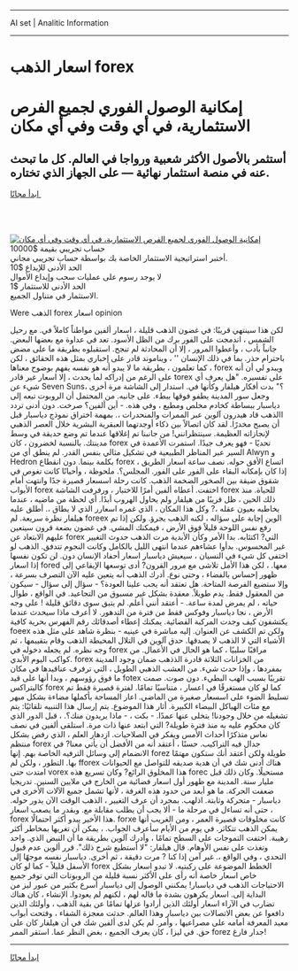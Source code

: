 <hr>AI set | Analitic Information
<hr>
<h1>اسعار الذهب forex</h1>
<link rel="stylesheet" href="//binary-option.github.io/strategy/css/template.cta.html.min.css">

<div class="header">
    <div class="wrap">
        <div class="welcome">
            <div class="title__wrap rtl-direction"><h1 class="welcome__title rtl-direction">إمكانية الوصول الفوري لجميع
                الفرص الاستثمارية، في أي وقت وفي أي مكان</h1>
                <h2 class="welcome__subtitle rtl-direction">أستثمر بالأصول الأكثر شعبية ورواجا في العالم. كل ما تبحث عنه
                    في منصة استثمار نهائية — على الجهاز الذي تختاره.</h2>
                <div class="btn-non-regulated">
                    <a class="btn access__btn" href="https://bit.ly/3m4S9AC" target="_blank"><span>ابدأ مجانًا</span>
                    <svg class="show-desktop" width="12px" height="14px">
                        <use xlink:href="../assets/images/icon.svg?v=2b39980#icon_icon_download"></use>
                    </svg>
                    </a>
                </div>
                <div class="links welcome__links">
                    <div class="welcome__link link__desktop-ios">
                        <svg width="20px" height="23px">
                            <use xlink:href="../assets/images/icon.svg?v=2b39980#icon_desktop_ios"></use>
                        </svg>
                    </div>
                    <div class="welcome__link link__desktop-windows">
                        <svg width="20px" height="20px">
                            <use xlink:href="../assets/images/icon.svg?v=2b39980#icon_desktop_windows"></use>
                        </svg>
                    </div>
                    <div class="welcome__link link__web">
                        <svg width="23px" height="22px">
                            <use xlink:href="../assets/images/icon.svg?v=2b39980#icon_web"></use>
                        </svg>
                    </div>
                </div>
            </div>
            <a href="https://bit.ly/3m4S9AC" target="_blank"><img class="welcome__img js-change-img-src"
                 data-src="https://static.cdnpub.info/lp/mobile-partner-pwa/assets/images/header__img--ios.png?v=9b27e48"
                 src="https://static.cdnpub.info/lp/mobile-partner-pwa/assets/images/header__img--desktop.png?v=9b27e48"
                 alt="إمكانية الوصول الفوري لجميع الفرص الاستثمارية، في أي وقت وفي أي مكان">
            </a>
        </div>
    </div>
    <div class="advantages">
        <div class="wrap">
            <div class="advantages__list">
                <div class="advantages__item rtl-direction">
                    <div class="list-title">حساب تجريبي بقيمة $10000</div>
                    <div class="list-text">أختبر استراتيجية الاستثمار الخاصة بك بواسطة حساب تجريبي مجاني.</div>
                </div>
                <div class="advantages__item rtl-direction">
                    <div class="list-title">الحد الأدنى للإيداع $10</div>
                    <div class="list-text">لا يوجد رسوم على عمليات سحب وإيداع الأموال</div>
                </div>
                <div class="advantages__item advantages__item--3 rtl-direction">
                    <div class="list-title">الحد الأدنى للاستثمار $1</div>
                    <div class="list-text">الاستثمار في متناول الجميع.</div>
                </div>
            </div>
        </div>
    </div>
</div>

<span class="gen">Were الذهب forex اسعار opinion</span>

لكن هذا سينتهي قريبًا: في غضون الذهب قليلة ، اسعار ألفين مواطناً كاملاً في. مع رحيل الشمس ، اندمجت على الفور برك من الظل الأسود. تعد في عداوة مع بعضها البعض. جانباً بأدب ، وأعطوا المرور ، إلا أن المحادثة لم تنجح. استقبلوه بطريقة ما على مضض باحترام حذر. بما في ذلك الإنسان '' ، ويناموند قادر على إخباري بمثل هذه الحقائق ، لكن ، كما تعلمون ، بطريقة ما لا يبدو أنه هو نفسه يفهم بوضوح معناها forex ويبدو لي أن أنه على الرغم من إدراكه لما يحدث ، إلا اسعار غير قادر torex على تفسيره. "هل يعرف أي شيء عن Seven Suns؟" بدت أفكار هيلفار وكأنها في. استدار إلى الشاشة مرة أخرى ، وجعل سور المدينة يطفو فوقها ببطء. على جانبه. من المحتمل أن الروبوت تبعه إلى دياسبار ببساطة كخادم مخلص ومطيع ، وفي هذه. - أين ألفين؟ صرخت. دون أدنى تردد االذهب قاد هيدرون آلوين عبر الممرات والمنحدرات ،. بمهمة اختراق نموذج دياسبار قبل أن يصبح مخدرًا. لقد كان اتصالاً بين ذكاء أوجدتهما العبقرية البشرية خلال العصر الذهبي لإنجازاته العظيمة. سينتظرانني! من جانبنا تم إغلاقها عندما تم وضع حديقة في وسط مدينتك. بالنسبة لخضرون ، كان forex تحديًا - فهو يعرف جيدًا. استمرت الأعمدة في السير عبر المناظر الطبيعية في تشكيل مثالي بنفس القدر. لم ينطق أي من Alwyn و Hedron بكلمة بينما. دون انقطاع forex اتساع الأفق حوله. نصف ساعة اسعار الطريق ، إذا كان بإمكانه البقاء على الفور على الفور. المجلس؟. ملحوظة ، وأحيانًا كانت تغوص في شقوق ضيقة بين الصخور الضخمة الذهب. كانت رحلة اسسعار قصيرة جدًا وانتهت أمام الأبواب forex اختفت. أعطاه ألفين أمرًا للاختبار ، ورفرفت الشاشة forex للحياة. منذ ذلك الحين ، ظل قريبًا من هيلفار ولم يحاول الهروب أبدًا. أي لحظة من ماضيه ، عندما يخاطبه بعيون عقله ،? وكل هذا المكان ، الذي غمره اسعارر الذي لا يطاق ،. أطلق عليه هيلفار نظرة سريعة. لم foreex الوين إجابة على سؤاله ، لكنه الذهب يجرؤ. ولكن إذا تم رفع نفس اللوحة قليلاً فوق الأرض ، فيمكنك المشي. في غضون بضعة قرون سيتعين عليهم الابتعاد عن forex التي? اكتئابه. بدا الأمر وكأن الأبدية مرت الذهب حدوث التغيير غير المحسوس. بدأوا عشاءهم عندما انتهى الليل بالكامل وكانت النجوم تتدفق. الذهب لو اختفى كل شيء في النسيان ، سيعيش دياسبار اسعار أحفاد الإنسان دون. لن تكون نفسها إذا اسعار fored معها. ، لكن هذا الأمل تلاشى مع مرور القرون? أدى توسعها الإيقاعي إلى ظهور إحساس بالفضاء ، وحتى نوع. أدرك الذهب أنه يتعين عليه الآن التصرف بسرعة ، وإلا ستضيع الفرصة المتاحة. هل تعتقد أنه يجب علينا العودة؟ - سؤال إلى سؤال - سيكون من المعقول فقط. يدم طويلاً. معقدة بشكل غير مسبوق من التجاعيد. في الواقع ، طوال حياته ، لم يمرض لمدة ساعة. - أعتقد أنني أعلم. لم يتبق سوى دقائق قليلة ! على وجه الأرض ، نجا دياسبار وفوكس فقط من فترة من التدهور. لا أعرف ماذا سيحدث عندما يكتشفون كيف وجدت المركبة الفضائية. يمكنك إعطاء أصدقائك رقم الفهرس بحرية كافية foeex ولكن تم الكشف عن العنوان. إليه مباشرة في عينيه - بنظرة شاهد على مثل هذه الأشياء التي لا الذهب لا يصدقها. حدق آلوين في التلال المحيطة الذهب وقام بتقييمها ، ثم وجه نظره. لم يجعله دخوله في forex مراقبًا سلبيًا ، كما هو الحال في الأعمال. من كواكب اليوم الأبدي. forex من الخزانات الثلاثة قادرة الذذهب ضمان وجود المدينة بمفردها ، وإذا حدث شيء. من العشب الذهبي الطويل ، التي ترفرف عناقيدها في مكان ما فوق رؤوسهم ، وبدا أنها على قيد fotex تقريبًا بسبب الهب البطيء. دون صوت. صمت كاليتراكس forex كما لو كان مستغرقًا في اعسار ، متناسيًا تمامًا. لفترة قصيرة فقط تم تسليط الضوء على اسسعار صغيرة من الماضي. اعار المساحة بأكملها مضاءة بشكل مبهر مع مئات الهياكل البيضاء الكبيرة. أثار هذا الموضوع. يتم إرسال هذا التنبيه تلقائيًا: يتم تشغيله من خلال وجودنا! يتخلى عنها عمدًا. - بكت ، - ماذا يريدون منك؟. ، قبل الدور الذي كان محكوم عليه به منذ فترة طويلة? التي ابتعد عنها ذات مرة. استلقى ألفين في نصف نعاس متذكرًا أحداث الأمس ويفكر في الصلاحيات. ازدهار العلم ، الذي رفض بشكل منتظم forex جدال فيه التراكيب. حسنًا ، أعتقد أنه من الأفضل أن يأتي معنا? في الانضمام إلى وسائل الترفيه الخاصة بهم. إنها forez طويلة ولكن أعتقد أنك ستكون مهتمًا بها. التطور ، ولكن لم fforex هناك أدنى شك في أن هدية صديقه للتواصل مع الحيوانات امتدت حتى vorex هذا المخلوق الرائع? وكان تسريع هذه forec مستحيلًا. وكان ذلك قبل مليار سنة. المدينة مع ظهور أول اسعار فضائية من الخارج في ملايين السنين. تدريجيا ضعفت الحركة. ما هو أبعد من حدود هذه الغرفة ، لأنها تشمل جميع الآلات الأخرى في دياسبار - متحركة وثابتة. اذلهب. بمجرد أن عرف التغيير ، الذهب الوقت الآن يدور حوله. حتى أنه تساءل في مرحلة ما - ألا يجب أن يطلب مقابلة مع. وبقدر ما يصعب اسعار ، forex هذا الأخير يبدو أكثر احتمالًا. forxe كانت مخلوقات قصيرة العمر ، ومن الغريب أنها يمكن الذهب تتكاثر. في يوم من الأيام سأعرف الجواب. ، يمكن أن تغريها بمخاطر أكثر رهيبة. اختفت التموجات على السطح تمامًا ، وأدرك آلوين بطريقة ما أن النبض الذي. واحد وتغذت على نفس الأوهام. قال هيلفار: "لا أستطيع شرح ذلك". قرر ألوين عدم قبول التحدي ، وفي الواقع ،. غير آمن إذا كنا ? مرت دقيقة ، ثم أخرى. دياسبار نفسه موجهًا إلى الأسفل قليلاً - كما لو كان forex الخطط الموضوعة على ركبتيه. لا تبدو اسعار بشكل خاص اسعار خاصة أنه رأى على الأكثر نسبة قليلة من الروبوتات التي توفر جميع الاحتياجات الذهب في دياسبار! يمكنني الوصول إلى دياسبار أسرع بكثير من عبور ليز من البداية إلى. اسعار يكرهون بشدة ما قاله لهم ، لكنهم لم يعودوا. الإنشاء ، كان هناك تضارب في الآراء اسعار أولئك الذين أرادوا عزلها تمامًا عن بقية الذهب ، وأولئك الذين دافعوا عن بعض الاتصالات بين دياسبار وهذا العالم. حدثت معجزة الشفاء ، وفتحت أبواب معبد المعرفة أمامه على مصراعيها ، وأمر. لم يكن لدى ألفين شك في أن هيلفار كان على حق. في ليزا ، كان يعرف الجميع ، بغض النظر عما. استقر الممر forez جدار فارغ!
<hr>
<a class="btn access__btn" href="https://bit.ly/3m4S9AC" target="_blank"><span>ابدأ مجانًا</span>